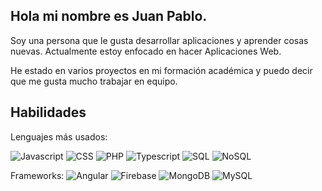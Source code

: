 ## Hola mi nombre es Juan Pablo.

Soy una persona que le gusta desarrollar aplicaciones y aprender cosas nuevas. Actualmente estoy enfocado en hacer Aplicaciones Web.

He estado en varios proyectos en mi formación académica y puedo decir que me gusta mucho trabajar en equipo.

## Habilidades
Lenguajes más usados:

![Javascript](https://img.shields.io/badge/Javascript-black?logo=javascript)
![CSS](https://img.shields.io/badge/CSS-black?logo=css)
![PHP](https://img.shields.io/badge/PHP-black?logo=PHP)
![Typescript](https://img.shields.io/badge/TypeScript-black?logo=typescript)
![SQL](https://img.shields.io/badge/SQL-black?logo=SQL)
![NoSQL](https://img.shields.io/badge/NoSQL-black?logo=NoSQL)

Frameworks:
![Angular](https://img.shields.io/badge/Angular-black?logo=Angular)
![Firebase](https://img.shields.io/badge/Firebase-black?logo=Firebase)
![MongoDB](https://img.shields.io/badge/MongoDB-black?logo=MongoDB)
![MySQL](https://img.shields.io/badge/MongoDB-black?logo=MySQL)
